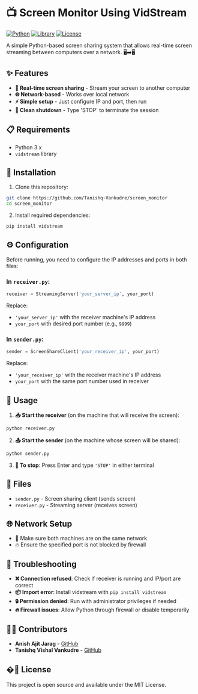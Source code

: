 # 📺 Screen Monitor Using VidStream

[![Python](https://img.shields.io/badge/python-3.x-blue?logo=python&logoColor=white)](https://www.python.org/)
[![Library](https://img.shields.io/badge/vidstream-required-brightgreen)]()
[![License](https://img.shields.io/badge/license-MIT-yellow)](./LICENSE)

A simple Python-based screen sharing system that allows real-time screen streaming between computers over a network. 🖥️➡️🖥️

## ✨ Features

- **📡 Real-time screen sharing** - Stream your screen to another computer
- **🌐 Network-based** - Works over local network
- **⚡ Simple setup** - Just configure IP and port, then run
- **🛑 Clean shutdown** - Type 'STOP' to terminate the session

## 📋 Requirements

- Python 3.x
- `vidstream` library

## 🚀 Installation

1. Clone this repository:
```bash
git clone https://github.com/Tanishq-Vankudre/screen_monitor
cd screen_monitor
```

2. Install required dependencies:
```bash
pip install vidstream
```

## ⚙️ Configuration

Before running, you need to configure the IP addresses and ports in both files:

### In `receiver.py`:
```python
receiver = StreamingServer('your_server_ip', your_port)
```
Replace:
- `'your_server_ip'` with the receiver machine's IP address
- `your_port` with desired port number (e.g., `9999`)

### In `sender.py`:
```python
sender = ScreenShareClient('your_receiver_ip', your_port)
```
Replace:
- `'your_receiver_ip'` with the receiver machine's IP address
- `your_port` with the same port number used in receiver

## 🎯 Usage

1. **📥 Start the receiver** (on the machine that will receive the screen):
```bash
python receiver.py
```

2. **📤 Start the sender** (on the machine whose screen will be shared):
```bash
python sender.py
```

3. **🛑 To stop**: Press Enter and type `'STOP'` in either terminal

## 📁 Files

- `sender.py` - Screen sharing client (sends screen)
- `receiver.py` - Streaming server (receives screen)

## 🌐 Network Setup

- 🔗 Make sure both machines are on the same network
- 🔥 Ensure the specified port is not blocked by firewall

## 🔧 Troubleshooting

- **❌ Connection refused**: Check if receiver is running and IP/port are correct
- **📦 Import error**: Install vidstream with `pip install vidstream`
- **🔒 Permission denied**: Run with administrator privileges if needed
- **🔥 Firewall issues**: Allow Python through firewall or disable temporarily

## 👨‍💻 Contributors

- **Anish Ajit Jarag** - [GitHub](https://github.com/anish-jarag)
- **Tanishq Vishal Vankudre** - [GitHub](https://github.com/Tanishq-Vankudre)

## �📄 License

This project is open source and available under the MIT License.

